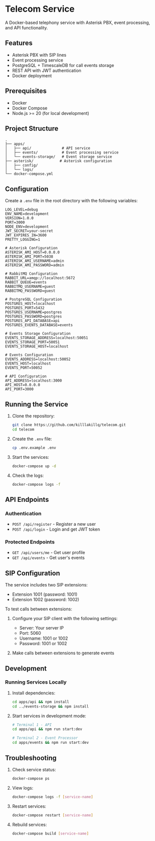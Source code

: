 # Telecom Service

A Docker-based telephony service with Asterisk PBX, event processing, and API functionality.

## Features

- Asterisk PBX with SIP lines
- Event processing service
- PostgreSQL + TimescaleDB for call events storage
- REST API with JWT authentication
- Docker deployment

## Prerequisites

- Docker
- Docker Compose
- Node.js >= 20 (for local development)

## Project Structure

```
.
├── apps/
│   ├── api/              # API service
│   ├── events/           # Event processing service
│   └── events-storage/   # Event storage service
├── asterisk/            # Asterisk configuration
│   ├── config/
│   └── logs/
└── docker-compose.yml
```

## Configuration

Create a `.env` file in the root directory with the following variables:

```env
LOG_LEVEL=debug
ENV_NAME=development
VERSION=1.0.0
PORT=3000
NODE_ENV=development
JWT_SECRET=your-secret
JWT_EXPIRES_IN=3600
PRETTY_LOGGING=1

# Asterisk Configuration
ASTERISK_AMI_HOST=0.0.0.0
ASTERISK_AMI_PORT=5038
ASTERISK_AMI_USERNAME=admin
ASTERISK_AMI_PASSWORD=admin

# RabbitMQ Configuration
RABBIT_URL=amqp://localhost:5672
RABBIT_QUEUE=events
RABBITMQ_USERNAME=guest
RABBITMQ_PASSWORD=guest

# PostgreSQL Configuration
POSTGRES_HOST=localhost
POSTGRES_PORT=5432
POSTGRES_USERNAME=postgres
POSTGRES_PASSWORD=postgres
POSTGRES_API_DATABASE=api
POSTGRES_EVENTS_DATABASE=events

# Events Storage Configuration
EVENTS_STORAGE_ADDRESS=localhost:50051
EVENTS_STORAGE_PORT=50051
EVENTS_STORAGE_HOST=localhost

# Events Configuration
EVENTS_ADDRESS=localhost:50052
EVENTS_HOST=localhost
EVENTS_PORT=50052

# API Configuration
API_ADDRESS=localhost:3000
API_HOST=0.0.0.0
API_PORT=3000
```

## Running the Service

1. Clone the repository:

   ```bash
   git clone https://github.com/killlakillq/telecom.git
   cd telecom
   ```

2. Create the `.env` file:

   ```bash
   cp .env.example .env
   ```

3. Start the services:

   ```bash
   docker-compose up -d
   ```

4. Check the logs:
   ```bash
   docker-compose logs -f
   ```

## API Endpoints

### Authentication

- `POST /api/register` - Register a new user
- `POST /api/login` - Login and get JWT token

### Protected Endpoints

- `GET /api/users/me` - Get user profile
- `GET /api/events` - Get user's events

## SIP Configuration

The service includes two SIP extensions:

- Extension 1001 (password: 1001)
- Extension 1002 (password: 1002)

To test calls between extensions:

1. Configure your SIP client with the following settings:

   - Server: Your server IP
   - Port: 5060
   - Username: 1001 or 1002
   - Password: 1001 or 1002

2. Make calls between extensions to generate events

## Development

### Running Services Locally

1. Install dependencies:

   ```bash
   cd apps/api && npm install
   cd ../events-storage && npm install
   ```

2. Start services in development mode:

   ```bash
   # Terminal 1 - API
   cd apps/api && npm run start:dev

   # Terminal 2 - Event Processor
   cd apps/events && npm run start:dev
   ```

## Troubleshooting

1. Check service status:

   ```bash
   docker-compose ps
   ```

2. View logs:

   ```bash
   docker-compose logs -f [service-name]
   ```

3. Restart services:

   ```bash
   docker-compose restart [service-name]
   ```

4. Rebuild services:
   ```bash
   docker-compose build [service-name]
   ```
